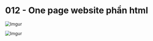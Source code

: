 # 012 - One page website phần html

![Imgur](https://i.imgur.com/GWOzr31.jpg)  

![Imgur](https://i.imgur.com/BaNjAWj.jpg)  